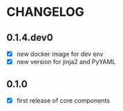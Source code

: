 # CHANGELOG

## 0.1.4.dev0

- [x] new docker image for dev env
- [x] new version for jinja2 and PyYAML 

## 0.1.0

- [x] first release of core components
